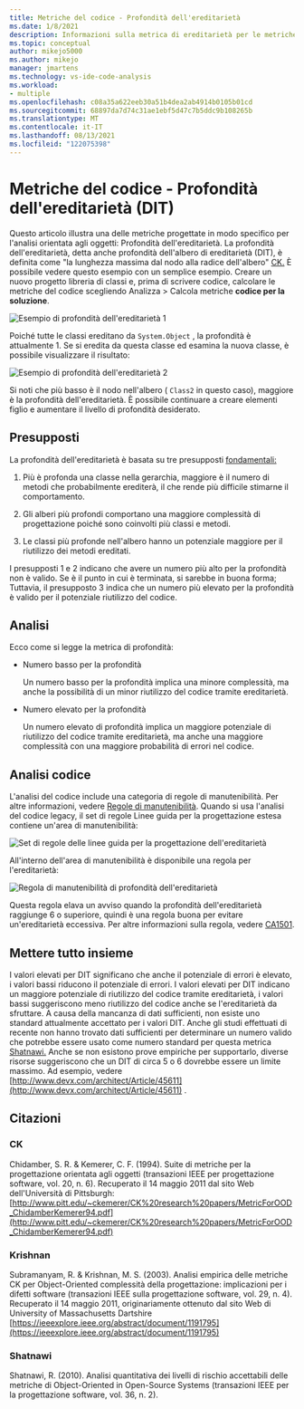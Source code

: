 ```yaml
---
title: Metriche del codice - Profondità dell'ereditarietà
ms.date: 1/8/2021
description: Informazioni sulla metrica di ereditarietà per le metriche del codice in Visual Studio.
ms.topic: conceptual
author: mikejo5000
ms.author: mikejo
manager: jmartens
ms.technology: vs-ide-code-analysis
ms.workload:
- multiple
ms.openlocfilehash: c08a35a622eeb30a51b4dea2ab4914b0105b01cd
ms.sourcegitcommit: 68897da7d74c31ae1ebf5d47c7b5ddc9b108265b
ms.translationtype: MT
ms.contentlocale: it-IT
ms.lasthandoff: 08/13/2021
ms.locfileid: "122075398"
---
```

# <a name="code-metrics---depth-of-inheritance-dit"></a>Metriche del codice - Profondità dell'ereditarietà (DIT)

Questo articolo illustra una delle metriche progettate in modo specifico per l'analisi orientata agli oggetti: Profondità dell'ereditarietà. La profondità dell'ereditarietà, detta anche profondità dell'albero di ereditarietà (DIT), è definita come "la lunghezza massima dal nodo alla radice dell'albero" [CK.](#ck) È possibile vedere questo esempio con un semplice esempio. Creare un nuovo progetto libreria di classi e, prima di scrivere codice, calcolare le metriche del codice scegliendo Analizza > Calcola metriche **codice per la soluzione**.

![Esempio di profondità dell'ereditarietà 1](media/depth-of-inheritance-example-1.png)

Poiché tutte le classi ereditano da `System.Object` , la profondità è attualmente 1. Se si eredita da questa classe ed esamina la nuova classe, è possibile visualizzare il risultato:

![Esempio di profondità dell'ereditarietà 2](media/depth-of-inheritance-example-2.png)

Si noti che più basso è il nodo nell'albero ( `Class2` in questo caso), maggiore è la profondità dell'ereditarietà. È possibile continuare a creare elementi figlio e aumentare il livello di profondità desiderato.

## <a name="assumptions"></a>Presupposti

La profondità dell'ereditarietà è basata su tre presupposti [fondamentali:](#ck)

1. Più è profonda una classe nella gerarchia, maggiore è il numero di metodi che probabilmente erediterà, il che rende più difficile stimarne il comportamento.

2. Gli alberi più profondi comportano una maggiore complessità di progettazione poiché sono coinvolti più classi e metodi.

3. Le classi più profonde nell'albero hanno un potenziale maggiore per il riutilizzo dei metodi ereditati.

I presupposti 1 e 2 indicano che avere un numero più alto per la profondità non è valido. Se è il punto in cui è terminata, si sarebbe in buona forma; Tuttavia, il presupposto 3 indica che un numero più elevato per la profondità è valido per il potenziale riutilizzo del codice.

## <a name="analysis"></a>Analisi

Ecco come si legge la metrica di profondità:

- Numero basso per la profondità

  Un numero basso per la profondità implica una minore complessità, ma anche la possibilità di un minor riutilizzo del codice tramite ereditarietà.

- Numero elevato per la profondità

  Un numero elevato di profondità implica un maggiore potenziale di riutilizzo del codice tramite ereditarietà, ma anche una maggiore complessità con una maggiore probabilità di errori nel codice.

## <a name="code-analysis"></a>Analisi codice

L'analisi del codice include una categoria di regole di manutenibilità. Per altre informazioni, vedere [Regole di manutenibilità](/dotnet/fundamentals/code-analysis/quality-rules/maintainability-warnings). Quando si usa l'analisi del codice legacy, il set di regole Linee guida per la progettazione estesa contiene un'area di manutenibilità:

![Set di regole delle linee guida per la progettazione dell'ereditarietà](media/depth-of-inheritance-design-guidelines.png)

All'interno dell'area di manutenibilità è disponibile una regola per l'ereditarietà:

![Regola di manutenibilità di profondità dell'ereditarietà](media/depth-of-inheritance-maintainability-rule.png)

Questa regola elava un avviso quando la profondità dell'ereditarietà raggiunge 6 o superiore, quindi è una regola buona per evitare un'ereditarietà eccessiva. Per altre informazioni sulla regola, vedere [CA1501](/dotnet/fundamentals/code-analysis/quality-rules/ca1501).

## <a name="putting-it-all-together"></a>Mettere tutto insieme

I valori elevati per DIT significano che anche il potenziale di errori è elevato, i valori bassi riducono il potenziale di errori. I valori elevati per DIT indicano un maggiore potenziale di riutilizzo del codice tramite ereditarietà, i valori bassi suggeriscono meno riutilizzo del codice anche se l'ereditarietà da sfruttare. A causa della mancanza di dati sufficienti, non esiste uno standard attualmente accettato per i valori DIT. Anche gli studi effettuati di recente non hanno trovato dati sufficienti per determinare un numero valido che potrebbe essere usato come numero standard per questa metrica [Shatnawi.](#shatnawi) Anche se non esistono prove empiriche per supportarlo, diverse risorse suggeriscono che un DIT di circa 5 o 6 dovrebbe essere un limite massimo. Ad esempio, vedere [http://www.devx.com/architect/Article/45611](http://www.devx.com/architect/Article/45611) .

## <a name="citations"></a>Citazioni

### <a name="ck"></a>CK

Chidamber, S. R. & Kemerer, C. F. (1994). Suite di metriche per la progettazione orientata agli oggetti (transazioni IEEE per progettazione software, vol. 20, n. 6). Recuperato il 14 maggio 2011 dal sito Web dell'Università di Pittsburgh: [http://www.pitt.edu/~ckemerer/CK%20research%20papers/MetricForOOD_ChidamberKemerer94.pdf](http://www.pitt.edu/~ckemerer/CK%20research%20papers/MetricForOOD_ChidamberKemerer94.pdf)

### <a name="krishnan"></a>Krishnan

Subramanyam, R. & Krishnan, M. S. (2003). Analisi empirica delle metriche CK per Object-Oriented complessità della progettazione: implicazioni per i difetti software (transazioni IEEE sulla progettazione software, vol. 29, n. 4). Recuperato il 14 maggio 2011, originariamente ottenuto dal sito Web di University of Massachusetts Dartshire [https://ieeexplore.ieee.org/abstract/document/1191795](https://ieeexplore.ieee.org/abstract/document/1191795)

### <a name="shatnawi"></a>Shatnawi

Shatnawi, R. (2010). Analisi quantitativa dei livelli di rischio accettabili delle metriche di Object-Oriented in Open-Source Systems (transazioni IEEE per la progettazione software, vol. 36, n. 2).